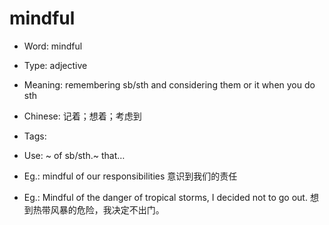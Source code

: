 # mindful

- Word: mindful

- Type: adjective
- Meaning: remembering sb/sth and considering them or it when you do sth
- Chinese: 记着；想着；考虑到
- Tags: 
- Use: ~ of sb/sth.~ that…
- Eg.: mindful of our responsibilities 意识到我们的责任
- Eg.: Mindful of the danger of tropical storms, I decided not to go out. 想到热带风暴的危险，我决定不出门。

